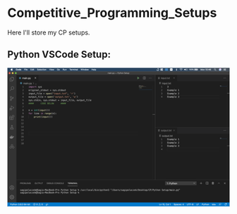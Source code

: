 # Competitive_Programming_Setups

Here I'll store my CP setups.  

## Python VSCode Setup: 
![alt text](/Python%20Setup/Python_Screenshot.png)
